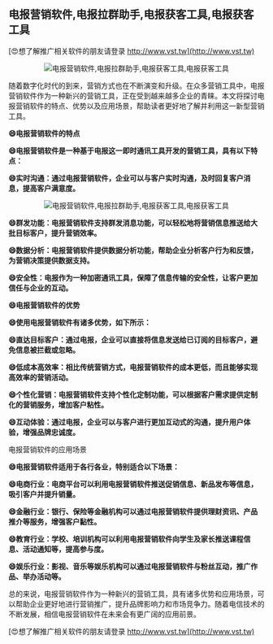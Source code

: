 ## **电报营销软件,电报拉群助手,电报获客工具,电报获客工具**

[😍想了解推广相关软件的朋友请登录 http://www.vst.tw](http://www.vst.tw)

 <center><img src="https://vst.tw/MP4/tuiguang/png/4.png" alt="电报营销软件,电报拉群助手,电报获客工具,电报获客工具"></center>

随着数字化时代的到来，营销方式也在不断演变和升级。在众多营销工具中，电报营销软件作为一种新兴的营销工具，正在受到越来越多企业的青睐。本文将探讨电报营销软件的特点、优势以及应用场景，帮助读者更好地了解并利用这一新型营销工具。

**😄电报营销软件的特点**

**😄电报营销软件是一种基于电报这一即时通讯工具开发的营销工具，具有以下特点：**

**😄实时沟通：通过电报营销软件，企业可以与客户实时沟通，及时回复客户消息，提高客户满意度。**

 <center><img src="https://vst.tw/MP4/tuiguang/png/7.png" alt="电报营销软件,电报拉群助手,电报获客工具,电报获客工具"></center>

**😄群发功能：电报营销软件支持群发消息功能，可以轻松地将营销信息推送给大批目标客户，提升营销效率。**

**😄数据分析：电报营销软件提供数据分析功能，帮助企业分析客户行为和反馈，为营销决策提供数据支持。**

**😄安全性：电报作为一种加密通讯工具，保障了信息传输的安全性，让客户更加信任与企业的互动。**

**😄电报营销软件的优势**

**😄使用电报营销软件有诸多优势，如下所示：**

**😄直达目标客户：通过电报，企业可以直接将信息发送给已订阅的目标客户，避免信息被拦截或忽略。**

**😄低成本高效率：相比传统营销方式，电报营销软件的成本更低，而且能够实现高效率的营销活动。**

**😄个性化营销：电报营销软件支持个性化定制功能，可以根据客户需求提供定制化的营销服务，增加客户粘性。**

**😄互动体验：通过电报，企业可以与客户进行更加互动式的沟通，提升用户体验，增强品牌忠诚度。**

电报营销软件的应用场景

**😄电报营销软件适用于各行各业，特别适合以下场景：**

**😄电商行业：电商平台可以利用电报营销软件推送促销信息、新品发布等信息，吸引客户并提升销量。**

**😄金融行业：银行、保险等金融机构可以通过电报营销软件提供理财资讯、产品推介等服务，增强客户黏性。**

**😄教育行业：学校、培训机构可以利用电报营销软件向学生及家长推送课程信息、活动通知等，提高参与度。**

**😄娱乐行业：影视、音乐等娱乐机构可以通过电报营销软件与粉丝互动，推广作品、举办活动等。**

总的来说，电报营销软件作为一种新兴的营销工具，具有诸多优势和应用场景，可以帮助企业更好地进行营销推广，提升品牌影响力和市场竞争力。随着电信技术的不断发展，相信电报营销软件在未来会有更广阔的应用前景。

[😍想了解推广相关软件的朋友请登录 http://www.vst.tw](http://www.vst.tw)




